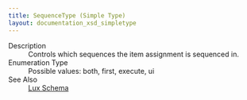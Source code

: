 ```yaml
---
title: SequenceType (Simple Type)
layout: documentation_xsd_simpletype
---
```

<dl>
  <dt>Description</dt>
  <dd>                 Controls which sequences the item assignment is sequenced in.             </dd>
  <dt>Enumeration Type</dt>
  <dd>Possible values: both, first, execute, ui</dd>
  <dt>See Also</dt>
  <dd>
    <a href="../">Lux Schema</a>
  </dd>
</dl>
